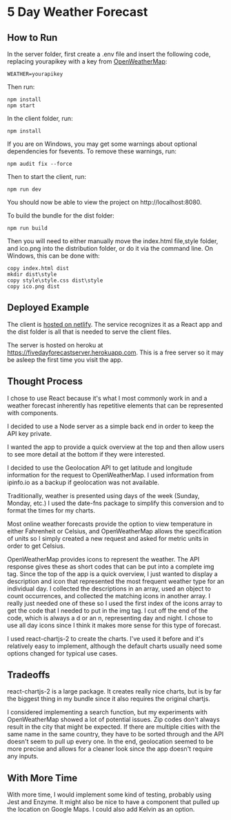 # 5 Day Weather Forecast

## How to Run

In the server folder, first create a .env file and insert the following code, replacing yourapikey with a key from [OpenWeatherMap](https://openweathermap.org/api):
```
WEATHER=yourapikey
```

Then run:
```
npm install
npm start
```

In the client folder, run:

```
npm install
```

If you are on Windows, you may get some warnings about optional dependencies for fsevents.  To remove these warnings, run:
```
npm audit fix --force
```

Then to start the client, run:
```
npm run dev
```

You should now be able to view the project on http://localhost:8080.

To build the bundle for the dist folder:

```
npm run build
```

Then you will need to either manually move the index.html file,style folder, and ico.png into the distribution folder, or do it via the command line.  On Windows, this can be done with:

```
copy index.html dist
mkdir dist\style
copy style\style.css dist\style
copy ico.png dist
```

## Deployed Example

The client is [hosted on netlify](https://eager-murdock-f5c9ef.netlify.com/).  The service recognizes it as a React app and the dist folder is all that is needed to serve the client files.

The server is hosted on heroku at https://fivedayforecastserver.herokuapp.com.  This is a free server so it may be asleep the first time you visit the app.

## Thought Process

I chose to use React because it's what I most commonly work in and a weather forecast inherently has repetitive elements that can be represented with components.

I decided to use a Node server as a simple back end in order to keep the API key private.

I wanted the app to provide a quick overview at the top and then allow users to see more detail at the bottom if they were interested.

I decided to use the Geolocation API to get latitude and longitude information for the request to OpenWeatherMap.  I used information from ipinfo.io as a backup if geolocation was not available.

Traditionally, weather is presented using days of the week (Sunday, Monday, etc.)  I used the date-fns package to simplify this conversion and to format the times for my charts.

Most online weather forecasts provide the option to view temperature in either Fahrenheit or Celsius, and OpenWeatherMap allows the specification of units so I simply created a new request and asked for metric units in order to get Celsius.

OpenWeatherMap provides icons to represent the weather.  The API response gives these as short codes that can be put into a complete img tag.  Since the top of the app is a quick overview, I just wanted to display a description and icon that represented the most frequent weather type for an individual day.  I collected the descriptions in an array, used an object to count occurrences, and collected the matching icons in another array.  I really just needed one of these so I used the first index of the icons array to get the code that I needed to put in the img tag.  I cut off the end of the code, which is always a d or an n, representing day and night.  I chose to use all day icons since I think it makes more sense for this type of forecast.

I used react-chartjs-2 to create the charts.  I've used it before and it's relatively easy to implement, although the default charts usually need some options changed for typical use cases.

## Tradeoffs

react-chartjs-2 is a large package.  It creates really nice charts, but is by far the biggest thing in my bundle since it also requires the original chartjs.  

I considered implementing a search function, but my experiments with OpenWeatherMap showed a lot of potential issues.  Zip codes don't always result in the city that might be expected.  If there are multiple cities with the same name in the same country, they have to be sorted through and the API doesn't seem to pull up every one.  In the end, geolocation seemed to be more precise and allows for a cleaner look since the app doesn't require any inputs.

## With More Time

With more time, I would implement some kind of testing, probably using Jest and Enzyme.  It might also be nice to have a component that pulled up the location on Google Maps.  I could also add Kelvin as an option.   

